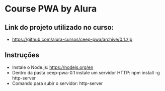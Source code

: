 # Course PWA by Alura

## Link do projeto utilizado no curso:
* https://github.com/alura-cursos/ceep-pwa/archive/0.1.zip

## Instruções
* Instale o Node.js: https://nodejs.org/en
* Dentro da pasta ceep-pwa-0.1 instale um servidor HTTP: npm install -g http-server
* Comando para subir o servidor: http-server